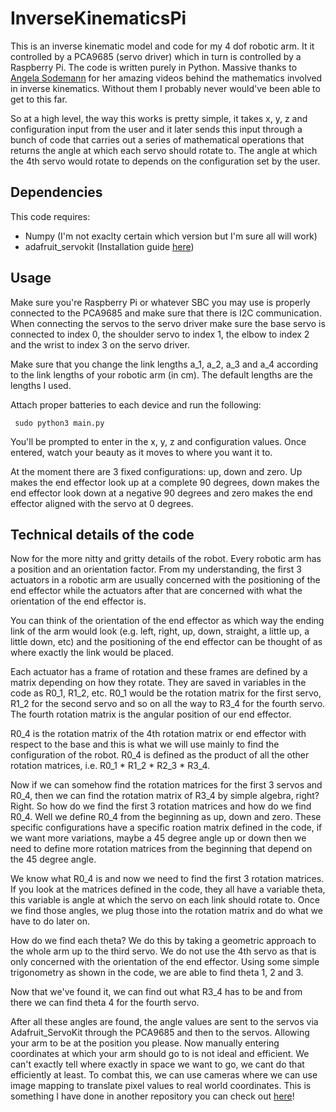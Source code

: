 # InverseKinematicsPi
This is an inverse kinematic model and code for my 4 dof robotic arm. It it controlled by a PCA9685 (servo driver) which in turn is controlled by a Raspberry Pi. The code is written purely in Python. Massive thanks to [Angela Sodemann](https://www.youtube.com/user/asodemann3) for her amazing videos behind the mathematics involved in inverse kinematics. Without them I probably never would've been able to get to this far. 

So at a high level, the way this works is pretty simple, it takes x, y, z and configuration input from the user and it later sends this input through a bunch of code that carries out a series of mathematical operations that returns the angle at which each servo should rotate to. The angle at which the 4th servo would rotate to depends on the configuration set by the user. 

## Dependencies
This code requires:
- Numpy (I'm not exaclty certain which version but I'm sure all will work)
- adafruit_servokit (Installation guide [here](https://learn.adafruit.com/16-channel-pwm-servo-driver?view=all#using-the-adafruit-library))

## Usage
Make sure you're Raspberry Pi or whatever SBC you may use is properly connected to the PCA9685 and make sure that there is I2C communication. When connecting the servos to the servo driver make sure the base servo is connected to index 0, the shoulder servo to index 1, the elbow to index 2 and the wrist to index 3 on the servo driver. 

Make sure that you change the link lengths a_1, a_2, a_3 and a_4 according to the link lengths of your robotic arm (in cm). The default lengths are the lengths I used.

Attach proper batteries to each device and run the following:

<code> sudo python3 main.py </code>

You'll be prompted to enter in the x, y, z and configuration values. Once entered, watch your beauty as it moves to where you want it to.

At the moment there are 3 fixed configurations: up, down and zero. Up makes the end effector look up at a complete 90 degrees, down makes the end effector look down at a negative 90 degrees and zero makes the end effector aligned with the servo at 0 degrees. 

## Technical details of the code

Now for the more nitty and gritty details of the robot. Every robotic arm has a position and an orientation factor. From my understanding, the first 3 actuators in a robotic arm are usually concerned with the positioning of the end effector while the actuators after that are concerned with what the orientation of the end effector is. 

You can think of the orientation of the end effector as which way the ending link of the arm would look (e.g. left, right, up, down, straight, a little up, a little down, etc) and the positioning of the end effector can be thought of as where exactly the link would be placed. 

Each actuator has a frame of rotation and these frames are defined by a matrix depending on how they rotate. They are saved in variables in the code as R0_1, R1_2, etc. R0_1 would be the rotation matrix for the first servo, R1_2 for the second servo and so on all the way to R3_4 for the fourth servo. The fourth rotation matrix is the angular position of our end effector.

R0_4 is the rotation matrix of the 4th rotation matrix or end effector with respect to the base and this is what we will use mainly to find the configuration of the robot. R0_4 is defined as the product of all the other rotation matrices, i.e. R0_1 * R1_2 * R2_3 * R3_4. 

Now if we can somehow find the rotation matrices for the first 3 servos and R0_4, then we can find the rotation matrix of R3_4 by simple algebra, right? Right. So how do we find the first 3 rotation matrices and how do we find R0_4. Well we define R0_4 from the beginning as up, down and zero. These specific configurations have a specific roation matrix defined in the code, if we want more variations, maybe a 45 degree angle up or down then we need to define more rotation matrices from the beginning that depend on the 45 degree angle. 

We know what R0_4 is and now we need to find the first 3 rotation matrices. If you look at the matrices defined in the code, they all have a variable theta, this variable is angle at which the servo on each link should rotate to. Once we find those angles, we plug those into the rotation matrix and do what we have to do later on. 

How do we find each theta? We do this by taking a geometric approach to the whole arm up to the third servo. We do not use the 4th servo as that is only concerned with the orientation of the end effector. Using some simple trigonometry as shown in the code, we are able to find theta 1, 2 and 3.

Now that we've found it, we can find out what R3_4 has to be and from there we can find theta 4 for the fourth servo. 

After all these angles are found, the angle values are sent to the servos via Adafruit_ServoKit through the PCA9685 and then to the servos. Allowing your arm to be at the position you please. Now manually entering coordinates at which your arm should go to is not ideal and efficient. We can't exactly tell where exactly in space we want to go, we cant do that efficiently at least. To combat this, we can use cameras where we can use image mapping to translate pixel values to real world coordinates. This is something I have done in another repository you can check out [here](https://github.com/Vulcan758/Rover)!
